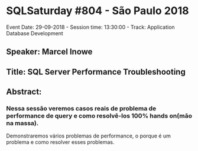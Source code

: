 # SQLSaturday #804 - São Paulo 2018
Event Date: 29-09-2018 - Session time: 13:30:00 - Track: Application  Database Development
## Speaker: Marcel Inowe
## Title: SQL Server Performance Troubleshooting
## Abstract:
### Nessa sessão veremos casos reais de problema de performance de query e como resolvê-los 100% hands on(mão na massa). 
Demonstraremos vários problemas de performance, o porque é um problema e como resolver esses problemas.
